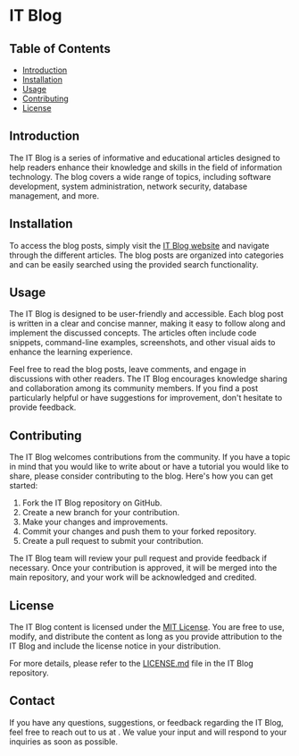 <!DOCTYPE html>
<!-- majician13.github.io/ITBlog -->
<html>
<head>
  <meta charset="UTF-8">
  
</head>
<body>
  <h1>IT Blog</h1>

  <h2>Table of Contents</h2>
  <ul>
    <li><a href="#introduction">Introduction</a></li>
    <li><a href="#installation">Installation</a></li>
    <li><a href="#usage">Usage</a></li>
    <li><a href="#contributing">Contributing</a></li>
    <li><a href="#license">License</a></li>
  </ul>

  <h2 id="introduction">Introduction</h2>
  <p>
    The IT Blog is a series of informative and educational articles designed to help readers enhance their knowledge and skills in the field of information technology. The blog covers a wide range of topics, including software development, system administration, network security, database management, and more.
  </p>

  <h2 id="installation">Installation</h2>
  <p>
    To access the blog posts, simply visit the <a href="https://majician13.github.io/ITBlog/">IT Blog website</a> and navigate through the different articles. The blog posts are organized into categories and can be easily searched using the provided search functionality.
  </p>

  <h2 id="usage">Usage</h2>
  <p>
    The IT Blog is designed to be user-friendly and accessible. Each blog post is written in a clear and concise manner, making it easy to follow along and implement the discussed concepts. The articles often include code snippets, command-line examples, screenshots, and other visual aids to enhance the learning experience.
  </p>

  <p>
    Feel free to read the blog posts, leave comments, and engage in discussions with other readers. The IT Blog encourages knowledge sharing and collaboration among its community members. If you find a post particularly helpful or have suggestions for improvement, don't hesitate to provide feedback.
  </p>

  <h2 id="contributing">Contributing</h2>
  <p>
    The IT Blog welcomes contributions from the community. If you have a topic in mind that you would like to write about or have a tutorial you would like to share, please consider contributing to the blog. Here's how you can get started:
  </p>
  <ol>
    <li>Fork the IT Blog repository on GitHub.</li>
    <li>Create a new branch for your contribution.</li>
    <li>Make your changes and improvements.</li>
    <li>Commit your changes and push them to your forked repository.</li>
    <li>Create a pull request to submit your contribution.</li>
  </ol>

  <p>
    The IT Blog team will review your pull request and provide feedback if necessary. Once your contribution is approved, it will be merged into the main repository, and your work will be acknowledged and credited.
  </p>

  <h2 id="license">License</h2>
  <p>
    The IT Blog content is licensed under the <a href="https://opensource.org/licenses/MIT">MIT License</a>. You are free to use, modify, and distribute the content as long as you provide attribution to the IT Blog and include the license notice in your distribution.
  </p>

  <p>
    For more details, please refer to the <a href="LICENSE.md">LICENSE.md</a> file in the IT Blog repository.
  </p>

  <h2>Contact</h2>
  <p>
    If you have any questions, suggestions, or feedback regarding the IT Blog, feel free to reach out to us at <a href="mailto:chris.mills@wrvblaw.com"><i class="fa-solid fa-envelope"></i></a>. We value your input and will respond to your inquiries as soon as possible.
  </p>

</body>
</html>

